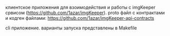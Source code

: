 клиентское приложения для взоимодействия и работы с imgKeeper срвисом (https://github.com/1azar/imgKeeper). proto файл с контрактами и кодген файлами: https://github.com/1azar/imgKeeper-api-contracts

cli приложение. варианты запуска представлены в Makefile
